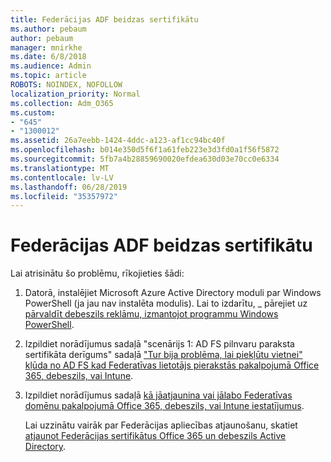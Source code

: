 ```yaml
---
title: Federācijas ADF beidzas sertifikātu
ms.author: pebaum
author: pebaum
manager: mnirkhe
ms.date: 6/8/2018
ms.audience: Admin
ms.topic: article
ROBOTS: NOINDEX, NOFOLLOW
localization_priority: Normal
ms.collection: Adm_O365
ms.custom:
- "645"
- "1300012"
ms.assetid: 26a7eebb-1424-4ddc-a123-af1cc94bc40f
ms.openlocfilehash: b014e350d5f6f1a61feb223e3d3fd0a1f56f5872
ms.sourcegitcommit: 5fb7a4b28859690020efdea630d03e70cc0e6334
ms.translationtype: MT
ms.contentlocale: lv-LV
ms.lasthandoff: 06/28/2019
ms.locfileid: "35357972"
---
```

# <a name="adfs-federation-certificate-expiring"></a>Federācijas ADF beidzas sertifikātu

Lai atrisinātu šo problēmu, rīkojieties šādi:
  
1. Datorā, instalējiet Microsoft Azure Active Directory moduli par Windows PowerShell (ja jau nav instalēta modulis). Lai to izdarītu, _ pārejiet uz [pārvaldīt debeszils reklāmu, izmantojot programmu Windows PowerShell](https://aka.ms/aadposh).

2. Izpildiet norādījumus sadaļā "scenārijs 1: AD FS pilnvaru paraksta sertifikāta derīgums" sadaļā ["Tur bija problēma, lai piekļūtu vietnei" kļūda no AD FS kad Federatīvas lietotājs pierakstās pakalpojumā Office 365, debeszils, vai Intune](https://support.microsoft.com/help/2713898/there-was-a-problem-accessing-the-site-error-from-ad-fs-when-a-federat).

3. Izpildiet norādījumus sadaļā [kā jāatjaunina vai jālabo Federatīvas domēnu pakalpojumā Office 365, debeszils, vai Intune iestatījumus](https://support.microsoft.com/help/2647048/how-to-update-or-repair-the-settings-of-a-federated-domain-in-office-3).

    Lai uzzinātu vairāk par Federācijas apliecības atjaunošanu, skatiet [atjaunot Federācijas sertifikātus Office 365 un debeszils Active Directory](https://docs.microsoft.com/azure/active-directory/connect/active-directory-aadconnect-o365-certs).
